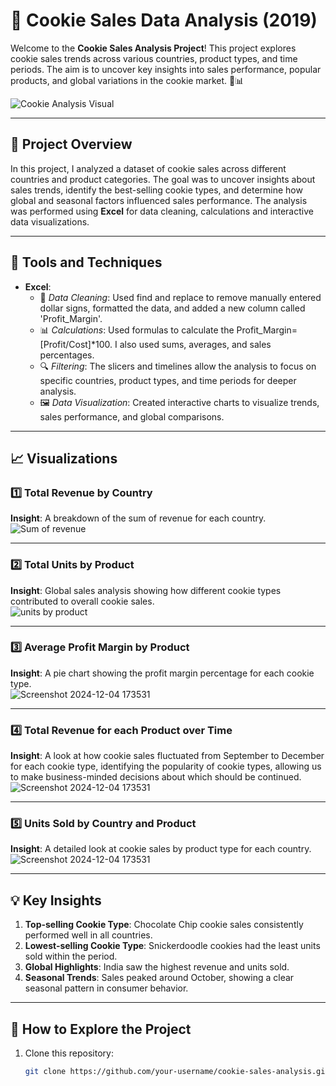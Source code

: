 # 🍪 Cookie Sales Data Analysis (2019)

Welcome to the **Cookie Sales Analysis Project**! This project explores cookie sales trends across various countries, product types, and time periods. The aim is to uncover key insights into sales performance, popular products, and global variations in the cookie market. 🍪📊

![Cookie Analysis Visual](https://github.com/user-attachments/assets/2fc75a30-694c-48aa-bb40-357f7f412c61)

---

## 🚀 Project Overview

In this project, I analyzed a dataset of cookie sales across different countries and product categories. The goal was to uncover insights about sales trends, identify the best-selling cookie types, and determine how global and seasonal factors influenced sales performance. The analysis was performed using **Excel** for data cleaning, calculations and interactive data visualizations.

---

## 🔧 Tools and Techniques

- **Excel**:  
  - 🧹 *Data Cleaning*: Used find and replace to remove manually entered dollar signs, formatted the data, and added a new column called 'Profit_Margin'.  
  - 📊 *Calculations*: Used formulas to calculate the Profit_Margin=[Profit/Cost]*100. I also used sums, averages, and sales percentages.  
  - 🔍 *Filtering*: The slicers and timelines allow the analysis to focus on specific countries, product types, and time periods for deeper analysis.
  - 🖼️ *Data Visualization*: Created interactive charts to visualize trends, sales performance, and global comparisons.

---

## 📈 Visualizations

### 1️⃣ Total Revenue by Country
**Insight**: A breakdown of the sum of revenue for each country.  
![Sum of revenue](https://github.com/user-attachments/assets/3ca961d3-00c4-429e-ae9b-cdc600d0eb97)


---

### 2️⃣ Total Units by Product
**Insight**: Global sales analysis showing how different cookie types contributed to overall cookie sales.  
![units by product](https://github.com/user-attachments/assets/706a65d8-ab13-420a-b6a0-c2fd5e8682a5)


---

### 3️⃣ Average Profit Margin by Product
**Insight**: A pie chart showing the profit margin percentage for each cookie type.  
![Screenshot 2024-12-04 173531](https://github.com/user-attachments/assets/216fb689-a37f-4093-80ec-d8c1e1e3939c)

---

### 4️⃣ Total Revenue for each Product over Time
**Insight**: A look at how cookie sales fluctuated from September to December for each cookie type, identifying the popularity of cookie types, allowing us to make business-minded decisions about which should be continued. 
![Screenshot 2024-12-04 173531](https://github.com/user-attachments/assets/0fc21b57-0b2d-4c49-9086-ca981b9c5321)


---

### 5️⃣ Units Sold by Country and Product
**Insight**: A detailed look at cookie sales by product type for each country. 
![Screenshot 2024-12-04 173531](https://github.com/user-attachments/assets/7132e2ae-3c9b-4804-8d5d-f91540f1d87a)



---

## 💡 Key Insights

1. **Top-selling Cookie Type**: Chocolate Chip cookie sales consistently performed well in all countries.
2. **Lowest-selling Cookie Type**: Snickerdoodle cookies had the least units sold within the period.
3. **Global Highlights**: India saw the highest revenue and units sold.
4. **Seasonal Trends**: Sales peaked around October, showing a clear seasonal pattern in consumer behavior.

---

## 🌟 How to Explore the Project

1. Clone this repository:  
   ```bash
   git clone https://github.com/your-username/cookie-sales-analysis.git
